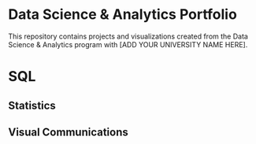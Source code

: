 # Data Science & Analytics Portfolio
This repository contains projects and visualizations created from the Data Science & Analytics program with [ADD YOUR UNIVERSITY NAME HERE].

# SQL

## Statistics

## Visual Communications


